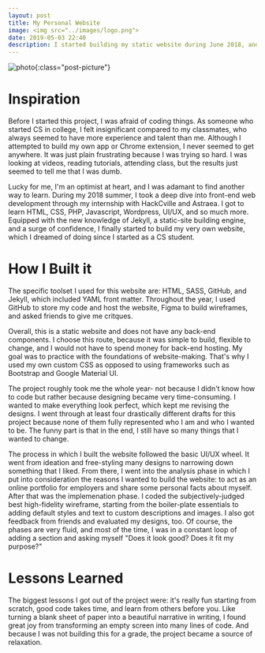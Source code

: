 ```yaml
---
layout: post
title: My Personal Website
image: <img src="../images/logo.png">
date: 2019-05-03 22:40
description: I started building my static website during June 2018, and now it's finally complete.
---
```

![photo]({{site.url}}/images/logo.png){:class="post-picture"}

# Inspiration
Before I started this project, I was afraid of coding things. As someone who started CS in college, I felt insignificant compared to my classmates, who always seemed to have more experience and talent than me. Although I attempted to build my own app or Chrome extension, I never seemed to get anywhere. It was just plain frustrating because I was trying so hard. I was looking at videos, reading tutorials, attending class, but the results just seemed to tell me that I was dumb. 

Lucky for me, I'm an optimist at heart, and I was adamant to find another way to learn. During my 2018 summer, I took a deep dive into front-end web development through my internship with HackCville and Astraea. I got to learn HTML, CSS, PHP, Javascript, Wordpress, UI/UX, and so much more. Equipped with the new knowledge of Jekyll, a static-site building engine, and a surge of confidence, I finally started to build my very own website, which I dreamed of doing since I started as a CS student.

# How I Built it
The specific toolset I used for this website are: HTML, SASS, GitHub, and Jekyll, which included YAML front matter. Throughout the year, I used GitHub to store my code and host the website, Figma to build wireframes, and asked friends to give me critques. 

Overall, this is a static website and does not have any back-end components. I choose this route, because it was simple to build, flexible to change, and I would not have to spend money for back-end hosting. My goal was to practice with the foundations of website-making. That's why I used my own custom CSS as opposed to using frameworks such as Bootstrap and Google Material UI. 

The project roughly took me the whole year- not because I didn't know how to code but rather because designing became very time-consuming. I wanted to make everything look perfect, which kept me revising the designs. I went through at least four drastically different drafts for this project because none of them fully represented who I am and who I wanted to be. The funny part is that in the end, I still have so many things that I wanted to change. 

The process in which I built the website followed the basic UI/UX wheel. It went from ideation and free-styling many designs to narrowing down something that I liked. From there, I went into the analysis phase in which I put into consideration the reasons I wanted to build the website: to act as an online portfolio for employers and share some personal facts about myself. After that was the implemenation phase. I coded the subjectively-judged best high-fidelity wireframe, starting from the boiler-plate essentials to adding default styles and text to custom descriptions and images. I also got feedback from friends and evaluated my designs, too. Of course, the phases are very fluid, and most of the time, I was in a constant loop of adding a section and asking myself "Does it look good? Does it fit my purpose?"

# Lessons Learned
The biggest lessons I got out of the project were: it's really fun starting from scratch, good code takes time, and learn from others before you. Like turning a blank sheet of paper into a beautiful narrative in writing, I found great joy from transforming an empty screen into many lines of code. And because I was not building this for a grade, the project became a source of relaxation. 


